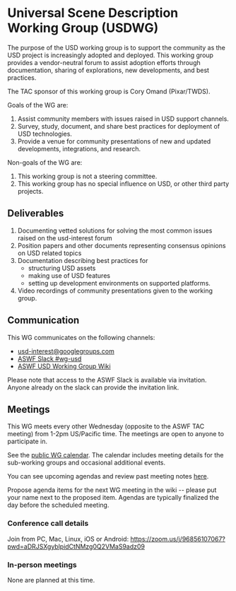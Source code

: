 # Universal Scene Description Working Group (USDWG)

The purpose of the USD working group is to support the community as the
USD project is increasingly adopted and deployed. This working group provides
a vendor-neutral forum to assist adoption efforts through documentation,
sharing of explorations, new developments, and best practices.

The TAC sponsor of this working group is Cory Omand (Pixar/TWDS).

Goals of the WG are:

1. Assist community members with issues raised in USD support channels.
2. Survey, study, document, and share best practices for deployment of USD technologies.
3. Provide a venue for community presentations of new and updated developments, integrations, and research.

Non-goals of the WG are:

1. This working group is not a steering committee.
2. This working group has no special influence on USD, or other third party projects.

## Deliverables

1. Documenting vetted solutions for solving the most common issues raised on the usd-interest forum
2. Position papers and other documents representing consensus opinions on USD related topics
3. Documentation describing best practices for
    * structuring USD assets
    * making use of USD features
    * setting up development environments on supported platforms.
4. Video recordings of community presentations given to the working group.

## Communication

This WG communicates on the following channels:

- usd-interest@googlegroups.com
- [ASWF Slack #wg-usd](https://academysoftwarefdn.slack.com/archives/C013Z5AMT7T)
- [ASWF USD Working Group Wiki](https://wiki.aswf.io/display/WGUSD/USD+Working+Group)

Please note that access to the ASWF Slack is available via invitation. Anyone already on the slack can provide the invitation link.

## Meetings

This WG meets every other Wednesday (opposite to the ASWF TAC meeting) from 1-2pm US/Pacific time. The meetings are open to anyone to participate in. 

See the [public WG calendar](https://lists.aswf.io/g/wg-usd/calendar). The calendar includes meeting details for the sub-working groups and occasional additional events.

You can see upcoming agendas and review past meeting notes [here](https://wiki.aswf.io/pages/viewpage.action?pageId=1736722).

Propose agenda items for the next WG meeting in the wiki -- please put your name next to the proposed item. Agendas are typically finalized the day before the scheduled meeting.

### Conference call details

Join from PC, Mac, Linux, iOS or Android: https://zoom.us/j/96856107067?pwd=aDRJSXgyblpidCtNMzg0Q2VMaS9adz09

### In-person meetings

None are planned at this time.
